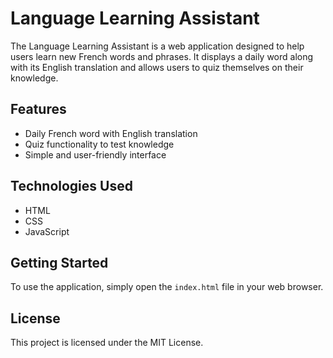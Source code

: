 # Language Learning Assistant

The Language Learning Assistant is a web application designed to help users learn new French words and phrases. It displays a daily word along with its English translation and allows users to quiz themselves on their knowledge.

## Features

- Daily French word with English translation
- Quiz functionality to test knowledge
- Simple and user-friendly interface

## Technologies Used

- HTML
- CSS
- JavaScript

## Getting Started

To use the application, simply open the `index.html` file in your web browser.

## License

This project is licensed under the MIT License.
